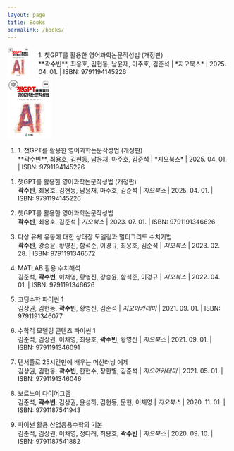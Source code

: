 ```yaml
---
layout: page
title: Books
permalink: /books/
---
```


<div style="display: flex; align-items: center;">

  <div style="flex: 0 0 10%;">
    <img src="./images/ISBN_9791194145226.jpg" alt="Image" style="width: 100%;">
  </div>

  <div style="flex: 1; padding-left: 20px;">
    1. 챗GPT를 활용한 영어과학논문작성법 (개정판)<br>
**곽수빈**, 최용호, 김현동, 남윤재, 마주호, 김준석 | *지오북스* | 2025. 04. 01. | ISBN: 9791194145226
  </div>

</div>


<div class=pull-left>
<img src="./images/9791194145226.jpg" width="100px">
</div>
<div class=pull-right>
<ol>
<li>1. 챗GPT를 활용한 영어과학논문작성법 (개정판)<br>
**곽수빈**, 최용호, 김현동, 남윤재, 마주호, 김준석 | *지오북스* | 2025. 04. 01. | ISBN: 9791194145226</li>
</ol>

1. 챗GPT를 활용한 영어과학논문작성법 (개정판)<br>
**곽수빈**, 최용호, 김현동, 남윤재, 마주호, 김준석 | *지오북스* | 2025. 04. 01. | ISBN: 9791194145226

1. 챗GPT를 활용한 영어과학논문작성법<br>
**곽수빈**, 최용호, 김준석 | *지오북스* | 2023. 07. 01. | ISBN: 9791191346626

1. 다상 유체 유동에 대한 상태장 모델링과 멀티그리드 수치기법<br>
**곽수빈**, 강승윤, 황영진, 함석준, 이경규, 최용호, 김준석 | *지오북스* | 2023. 02. 28. | ISBN: 9791191346572

1. MATLAB 활용 수치해석<br>
김준석, **곽수빈**, 이채영, 황영진, 강승윤, 함석준, 이경규 | *지오북스* | 2022. 04. 01. | ISBN: 9791191346626

1. 코딩수학 파이썬 1<br>
김상권, 김현동, **곽수빈**, 황영진, 김준석 | *지오아카데미* | 2021. 09. 01. | ISBN: 9791191346077

1. 수학적 모델링 콘텐츠 파이썬 1<br>
김준석, 김상권, 이채영, 최용호, **곽수빈**, 황영진 | *지오북스* | 2021. 09. 01. | ISBN: 9791191346091

1. 텐서플로 25시간만에 배우는 머신러닝 예제<br>
김상권, 김현동, **곽수빈**, 한현수, 장한별, 김준석 | *지오아카데미* | 2021. 05. 01. | ISBN: 9791191346046

1. 보르노이 다이어그램<br>
김준석, **곽수빈**, 김상권, 윤성하, 김현동, 문현, 이채영 | *지오북스* | 2020. 11. 01. | ISBN: 9791187541943

1. 파이썬 활용 산업응용수학의 기본<br>
김준석, 김상권, 이채영, 정다래, 최용호, **곽수빈** | *지오북스* | 2020. 09. 10. | ISBN: 9791187541882